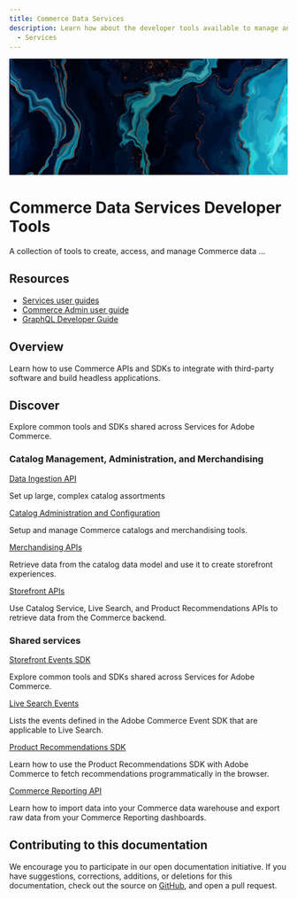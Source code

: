 ```yaml
---
title: Commerce Data Services
description: Learn how about the developer tools available to manage and use Commerce catalog and event data programmatically.
  - Services
---
```


<Hero slots="image, heading, text"/>

![Data Services](_images/home-bg.jpeg)

# Commerce Data Services Developer Tools

A collection of tools to create, access, and manage Commerce data ...

<Resources slots="heading, links"/>

## Resources

*  [Services user guides](https://experienceleague.adobe.com/docs/commerce-merchant-services/user-guides/home.html)
*  [Commerce Admin user guide](https://experienceleague.adobe.com/docs/commerce-admin/user-guides/home.html)
*  [GraphQL Developer Guide](https://developer.adobe.com/commerce/webapi/graphql/)

## Overview

Learn how to use Commerce APIs and SDKs to integrate with third-party software and build headless applications.

## Discover

Explore common tools and SDKs shared across Services for Adobe Commerce.

<DiscoverBlock slots="heading, link, text"/>

### Catalog Management, Administration, and Merchandising

[Data Ingestion API](composable-catalog/data-ingestion/)

Set up large, complex catalog assortments

<DiscoverBlock slots="link, text"/>

[Catalog Administration and Configuration](composable-catalog/admin)

Setup and manage Commerce catalogs and merchandising tools.

<DiscoverBlock slots="link, text"/>

[Merchandising APIs](composable-catalog/merchandising)

Retrieve data from the catalog data model and use it to create storefront experiences.

<DiscoverBlock slots="link, text"/>

[Storefront APIs](graphql/)

Use Catalog Service, Live Search, and Product Recommendations APIs to retrieve data from the Commerce backend.

### Shared services

[Storefront Events SDK](shared-services/)

Explore common tools and SDKs shared across Services for Adobe Commerce.

<DiscoverBlock slots="link, text"/>

[Live Search Events](live-search/)

Lists the events defined in the Adobe Commerce Event SDK that are applicable to Live Search.

<DiscoverBlock slots="link, text"/>

[Product Recommendations SDK](product-recommendations/)

Learn how to use the Product Recommendations SDK with Adobe Commerce to fetch recommendations programmatically in the browser.

<DiscoverBlock slots="link, text"/>

[Commerce Reporting API](reporting/)

Learn how to import data into your Commerce data warehouse and export raw data from your Commerce Reporting dashboards.

## Contributing to this documentation

We encourage you to participate in our open documentation initiative. If you have suggestions, corrections, additions, or deletions for this documentation, check out the source on [GitHub](https://github.com/adobedocs/commerce-services), and open a pull request.
